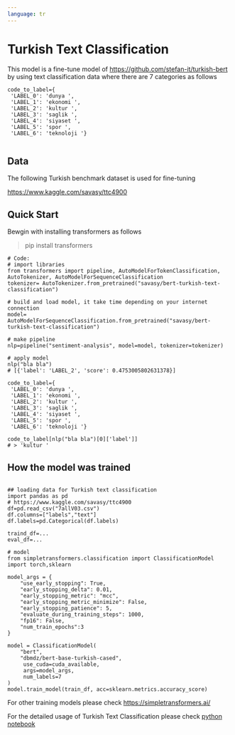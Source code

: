 ```yaml
---
language: tr
---
```


# Turkish Text Classification

This model is a fine-tune model of https://github.com/stefan-it/turkish-bert by using text classification data where there are 7 categories as follows

```
code_to_label={
 'LABEL_0': 'dunya ',
 'LABEL_1': 'ekonomi ',
 'LABEL_2': 'kultur ',
 'LABEL_3': 'saglik ',
 'LABEL_4': 'siyaset ',
 'LABEL_5': 'spor ',
 'LABEL_6': 'teknoloji '}
 
 ```


## Data 
The following Turkish benchmark dataset is used for fine-tuning

https://www.kaggle.com/savasy/ttc4900

## Quick Start

Bewgin with installing transformers as follows
> pip install transformers

```
# Code:
# import libraries
from transformers import pipeline, AutoModelForTokenClassification, AutoTokenizer, AutoModelForSequenceClassification
tokenizer= AutoTokenizer.from_pretrained("savasy/bert-turkish-text-classification")

# build and load model, it take time depending on your internet connection
model= AutoModelForSequenceClassification.from_pretrained("savasy/bert-turkish-text-classification")

# make pipeline
nlp=pipeline("sentiment-analysis", model=model, tokenizer=tokenizer)

# apply model
nlp("bla bla")
# [{'label': 'LABEL_2', 'score': 0.4753005802631378}]

code_to_label={
 'LABEL_0': 'dunya ',
 'LABEL_1': 'ekonomi ',
 'LABEL_2': 'kultur ',
 'LABEL_3': 'saglik ',
 'LABEL_4': 'siyaset ',
 'LABEL_5': 'spor ',
 'LABEL_6': 'teknoloji '}
 
code_to_label[nlp("bla bla")[0]['label']]
# > 'kultur '
```

## How the model was trained

```

## loading data for Turkish text classification
import pandas as pd
# https://www.kaggle.com/savasy/ttc4900
df=pd.read_csv("7allV03.csv")
df.columns=["labels","text"]
df.labels=pd.Categorical(df.labels)

traind_df=...
eval_df=...

# model
from simpletransformers.classification import ClassificationModel
import torch,sklearn

model_args = {
    "use_early_stopping": True,
    "early_stopping_delta": 0.01,
    "early_stopping_metric": "mcc",
    "early_stopping_metric_minimize": False,
    "early_stopping_patience": 5,
    "evaluate_during_training_steps": 1000,
    "fp16": False,
    "num_train_epochs":3
}

model = ClassificationModel(
    "bert", 
    "dbmdz/bert-base-turkish-cased",
     use_cuda=cuda_available, 
     args=model_args, 
     num_labels=7
)
model.train_model(train_df, acc=sklearn.metrics.accuracy_score)
```
For other training models please check https://simpletransformers.ai/


For the detailed usage of Turkish Text Classification please check [python notebook](https://github.com/savasy/TurkishTextClassification/blob/master/Bert_base_Text_Classification_for_Turkish.ipynb)
